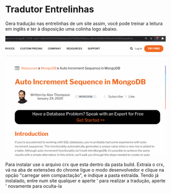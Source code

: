 <h1>Tradutor Entrelinhas</h1>
<p>Gera tradução nas entrelinhas de um site assim, você pode treinar a leitura em inglês e ter à disposição uma colinha logo abaixo.</p>
<img src="https://github.com/LeonardoDaLuz/Between-Translate/blob/main/Screenshot/GifDemo2.gif?raw=true" />

<p>Para instalar use o arquivo crx que esta dentro da pasta build. Extraia o crx, vá na aba de extensões do chrome ligue o modo desenvolvedor e clique na opção "carregar sem compactação", e indique a pasta extraída. Tendo já instalado, entre num site qualquer e aperte ' para realizar a tradução, aperte ' novamente para oculta-la</p>
